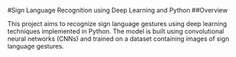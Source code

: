 #Sign Language Recognition using Deep Learning and Python
##Overview
<p>This project aims to recognize sign language gestures using deep learning techniques implemented in Python. The model is built using convolutional neural networks (CNNs) and trained on a dataset containing images of sign language gestures.</p>